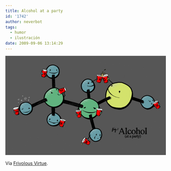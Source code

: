 ```yaml
---
title: Alcohol at a party
id: '1742'
author: neverbot
tags:
  - humor
  - ilustración
date: 2009-09-06 13:14:29
---
```


[![](./alcohol-at-a-party/tumblr_kpd5qanl531qzbmpao1_500.gif)](http://ceasefire.tumblr.com/post/178277708/doubledoors-oh-thebitchsquadsaywhat-ethanol)

Vía [Frivolous Virtue](http://ceasefire.tumblr.com/post/178277708/doubledoors-oh-thebitchsquadsaywhat-ethanol).